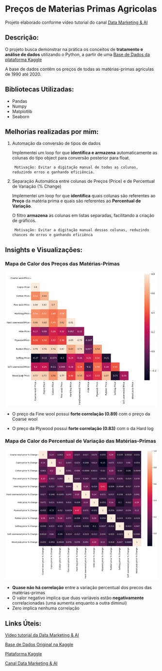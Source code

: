 # Preços de Materias Primas Agricolas

Projeto elaborado conforme vídeo tutorial do canal [Data Marketing & AI](https://www.youtube.com/watch?v=Lv-Z2TE-usI)

## Descrição: 
O projeto busca demonstrar na prática os conceitos de **tratamento e análise de dados** utilizando o Python, a partir de uma [Base de Dados da plataforma Kaggle](https://www.kaggle.com/datasets/kianwee/agricultural-raw-material-prices-19902020)

A base de dados contêm os preços de todas as matérias-primas agrículas de 1990 até 2020.

## Bibliotecas Utilizadas: 
 - Pandas
 - Numpy
 - Matplotlib
 - Seaborn

## Melhorias realizadas por mim:

1. Automação da conversão de tipos de dados

    Implementei um loop for que **identifica e armazena** automaticamente as colunas do tipo object para conversão posterior para float.
    
        Motivação: Evitar a digitação manual de todas as colunas, reduzindo erros e ganhando eficiência.

2. Separação Automática entre colunas de Preços (Price) e de Percentual de Variação (% Change)

    Implementei um loop for que **identifica** quais colunas são referentes ao **Preço** da matéria prima e quais são referentes ao **Percentual de Variação**.
    
    O filtro **armazena** as colunas em listas separadas, facilitando a criação de gráficos.

        Motivação: Evitar a digitação manual dessas colunas, reduzindo chances de erros e ganhando eficiênca


## Insights e Visualizações:

### Mapa de Calor dos Preços das Matérias-Primas
![Mapa de calor](heatmap.png)

 - O preço da Fine wool possui **forte correlação (0.89)** com o preço da Coarse wool

 - O preço da Plywood possui **forte correlação (0.83)** com o da Hard log

### Mapa de Calor do Percentual de Variação das Matérias-Primas

![Mapa de calor - percentual](heatmap_change.png)

 - **Quase não há correlação** entre a variação percentual dos precos das matérias-primas
  - O valor negativo implica que duas variáveis estão **negativamente** correlacionadas (uma aumenta enquanto a outra diminui)
  - Zero implica nenhuma correlação 


## Links Úteis: 

[Vídeo tutorial da Data Marketing & AI](https://www.youtube.com/watch?v=Lv-Z2TE-usI)

[Base de Dados Original na Kaggle](https://www.kaggle.com/datasets/kianwee/agricultural-raw-material-prices-19902020)

[Plataforma Kaggle](https://www.kaggle.com/)

[Canal Data Marketing & AI](https://www.youtube.com/@DataMarketing)